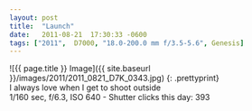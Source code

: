 ```yaml
---
layout: post
title:  "Launch"
date:   2011-08-21  17:30:33 -0600
tags: ["2011",  D7000, "18.0-200.0 mm f/3.5-5.6", Genesis]
---
```

![{{ page.title }} Image]({{ site.baseurl }}/images/2011/2011_0821_D7K_0343.jpg)
{: .prettyprint}  
I always love when I get to shoot outside  
1/160 sec, f/6.3, ISO 640 - Shutter clicks this day: 393
